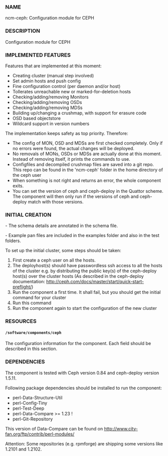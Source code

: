 ### NAME

ncm-ceph: Configuration module for CEPH

### DESCRIPTION

Configuration module for CEPH

### IMPLEMENTED FEATURES

Features that are implemented at this moment:

- Creating cluster (manual step involved)
- Set admin hosts and push config
- Fine configuration control (per daemon and/or host) 
- Tollerates unreachable new or marked-for-deletion hosts
- Checking/adding/removing Monitors
- Checking/adding/removing OSDs
- Checking/adding/removing MDSs
- Building up/changing a crushmap, with support for erasure code
- OSD based objectstore
- Wildcard support in version numbers 

The implementation keeps safety as top priority. Therefore:

- The config of MON, OSD and MDSs are first checked completely. Only if no errors were found, the actual changes will be deployed.
- No removals of MONs, OSDs or MDSs are actually done at this moment. Instead of removing itself, it prints the commands to use. 
- Configfiles and decompiled crushmap files are saved into a git repo. This repo can be found in the 'ncm-ceph' folder in the home directory of the ceph user
- When something is not right and returns an error, the whole component exits.
- You can set the version of ceph and ceph-deploy in the Quattor scheme. The component will then only run if the versions of ceph and ceph-deploy match with those versions.

### INITIAL CREATION

\- The schema details are annotated in the schema file. 

\- Example pan files are included in the examples folder and also in the test folders.

To set up the initial cluster, some steps should be taken:

1. First create a ceph user on all the hosts.
2. The deployhost(s) should have passwordless ssh access to all the hosts of the cluster
        e.g. by distributing the public key(s) of the ceph-deploy host(s) over the cluster hosts
            (As described in the ceph-deploy documentation: 
                        http://ceph.com/docs/master/start/quick-start-preflight/)
3. Run the component a first time. 
            It shall fail, but you should get the initial command for your cluster
4. Run this command
5. Run the component again to start the configuration of the new cluster

### RESOURCES

#### `/software/components/ceph`

The configuration information for the component.  Each field should
be described in this section. 

### DEPENDENCIES

The component is tested with Ceph version 0.84 and ceph-deploy version 1.5.11. 

Following package dependencies should be installed to run the component:

- perl-Data-Structure-Util 
- perl-Config-Tiny 
- perl-Test-Deep
- perl-Data-Compare >= 1.23 !
- perl-Git-Repository

This version of Data-Compare can be found on http://www.city-fan.org/ftp/contrib/perl-modules/

Attention: Some repositories (e.g. rpmforge) are shipping some versions like 1.2101 and 1.2102.


